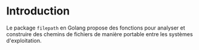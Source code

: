 # Introduction

Le package `filepath` en Golang propose des fonctions pour analyser et construire des chemins de fichiers de manière portable entre les systèmes d'exploitation.
